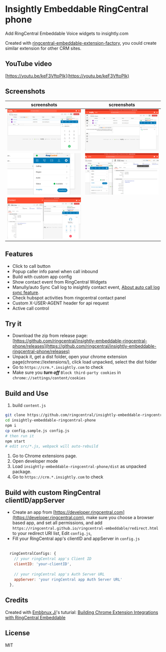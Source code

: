 # Insightly Embeddable RingCentral phone

Add RingCentral Embeddable Voice widgets to insightly.com

Created with [ringcentral-embeddable-extension-factory](https://github.com/ringcentral/ringcentral-embeddable-extension-factory), you could create similar extension for other CRM sites.

## YouTube video

[https://youtu.be/keF3VftoPIk](https://youtu.be/keF3VftoPIk)

## Screenshots

| screenshots            |  screenshots |
:-------------------------:|:-------------------------:
![insightly-1](screenshots/insightly-5.png) | ![insightly-1](screenshots/insightly-4.png)
![insightly-1](screenshots/insightly-3.png) | ![insightly-1](screenshots/insightly-2.png)
![insightly-1](screenshots/insightly-1.png) |

## Features

- Click to call button
- Popup caller info panel when call inbound
- Build with custom app config
- Show contact event from RingCentral Widgets
- Manully/auto Sync Call log to insightly contact event, [About auto call log sync feature](https://github.com/ringcentral/hubspot-embeddable-ringcentral-phone/issues/137).
- Check hubspot activities from ringcentral contact panel
- Custom X-USER-AGENT header for api request
- Active call control

## Try it

- Download the zip from release page: [https://github.com/ringcentral/insightly-embeddable-ringcentral-phone/releases](https://github.com/ringcentral/insightly-embeddable-ringcentral-phone/releases)
- Unpack it, get a dist folder, open your chrome extension page(chrome://extensions/), click load unpacked, select the dist folder
- Go to `https://crm.*.insightly.com` to check
- Make sure you ***turn off*** `Block third-party cookies` in `chrome://settings/content/cookies`

## Build and Use

1. build `content.js`

```bash
git clone https://github.com/ringcentral/insightly-embeddable-ringcentral-phone.git
cd insightly-embeddable-ringcentral-phone
npm i
cp config.sample.js config.js
# then run it
npm start
# edit src/*.js, webpack will auto-rebuild
```

1. Go to Chrome extensions page.
2. Open developer mode
3. Load `insightly-embeddable-ringcentral-phone/dist` as unpacked package.
4. Go to `https://crm.*.insightly.com` to check

## Build with custom RingCentral clientID/appServer

- Create an app from [https://developer.ringcentral.com](https://developer.ringcentral.com), make sure you choose a browser based app, and set all permissions, and add `https://ringcentral.github.io/ringcentral-embeddable/redirect.html` to your redirect URI list, Edit `config.js`,
- Fill your RingCentral app's clientID and appServer in `config.js`

```js

  ringCentralConfigs: {
    // your ringCentral app's Client ID
    clientID: 'your-clientID',

    // your ringCentral app's Auth Server URL
    appServer: 'your ringCentral app Auth Server URL'
  },
```

## Credits

Created with [Embbnux Ji](https://github.com/embbnux)'s tuturial:
 [Building Chrome Extension Integrations with RingCentral Embeddable](https://medium.com/ringcentral-developers/build-a-chrome-extension-with-ringcentral-embeddable-bb6faee808a3)

## License

MIT
